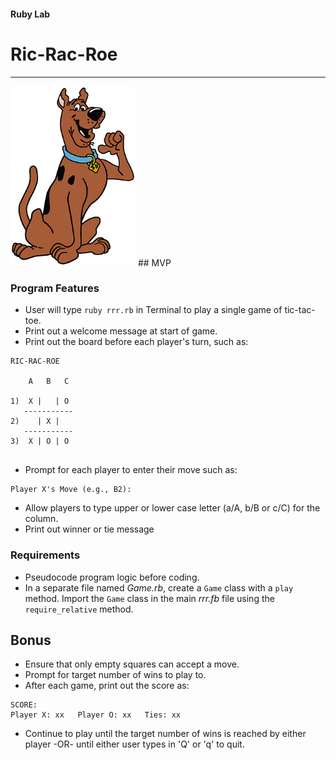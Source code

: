 #### Ruby Lab
# Ric-Rac-Roe
---
<img src="scoobydoo.jpg" width="200">
## MVP

### Program Features
- User will type `ruby rrr.rb` in Terminal to play a single game of tic-tac-toe.
- Print out a welcome message at start of game.
- Print out the board before each player's turn, such as:

```
RIC-RAC-ROE

    A   B   C

1)  X |   | O 
   -----------
2)    | X |  
   -----------
3)  X | O | O 
  
```
- Prompt for each player to enter their move such as:

```
Player X's Move (e.g., B2):  
``` 
- Allow players to type upper or lower case letter (a/A, b/B or c/C) for the column.
- Print out winner or tie message

### Requirements
- Pseudocode program logic before coding.
- In a separate file named _Game.rb_, create a `Game` class with a `play` method.  Import the `Game` class in the main _rrr.fb_ file using the `require_relative` method.


## Bonus

- Ensure that only empty squares can accept a move.
- Prompt for target number of wins to play to.
- After each game, print out the score as:

```
SCORE:
Player X: xx   Player O: xx   Ties: xx
```
- Continue to play until the target number of wins is reached by either player -OR- until either user types in 'Q' or 'q' to quit.
